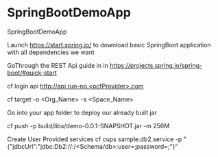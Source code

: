 # SpringBootDemoApp
SpringBootDemoApp

Launch https://start.spring.io/ to download basic SpringBoot application with all dependencies we want

GoThrough the REST Api guide in in https://projects.spring.io/spring-boot/#quick-start

cf login api http://api.run-np.<pcfProvider>.com

cf target -o <Org_Name> -s <Space_Name>

Go into your app folder to deploy our already built jar

cf push -p build/libs/demo-0.0.1-SNAPSHOT.jar -m 256M


Create User Provided services
cf cups sample.db2.service -p "{\"jdbcUrl\":\"jdbc:Db2://<URL>:<Port>/<Schema/db>:user=<UserName>;password=<Password>;\"}“
